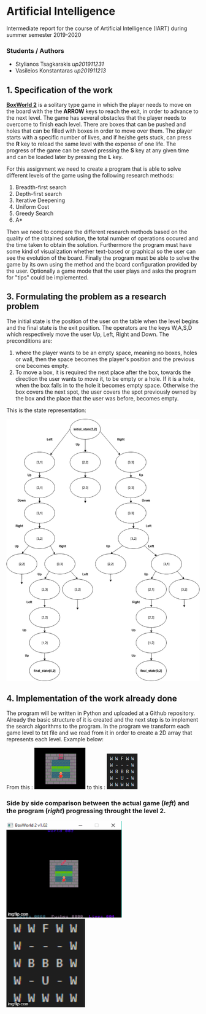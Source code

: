# Artificial Intelligence

Intermediate report for the course of Artificial Intelligence (IART) during summer semester 2019-2020 

### Students / Authors
- Stylianos Tsagkarakis *up201911231*
- Vasileios Konstantaras *up201911213*

## 1. Specification of the work

**[BoxWorld 2](http://hirudov.com/others/BoxWorld2.php)** is a solitary type game in which the player needs to move on the board with the the **ARROW** keys to reach the exit, in order to advance to the next level. The game has several obstacles that the player needs to overcome to finish each level. There are boxes that can be pushed and holes that can be filled with boxes in order to move over them. The player starts with a specific number of lives, and if he/she gets stuck, can press the **R** key to reload the same level with the expense of one life. The progress of the game can be saved pressing the **S** key at any given time and can be loaded later by pressing the **L** key.

For this assignment we need to create a program that is able to solve different levels of the game using the following research methods:

1. Breadth-first search
2. Depth-first search
3. Iterative Deepening
4. Uniform Cost
5. Greedy Search
6. A*

Then we need to compare the different research methods based on the quality of the obtained solution, the total number of operations occured and the time taken to obtain the solution. Furthermore the program must have some kind of visualization whether text-based or graphical so the user can see the evolution of the board. Finally the program must be able to solve the game by its own using the method and the board configuration provided by the user. Optionally a game mode that the user plays and asks the program for "tips" could be implemented.

## 3. Formulating the problem as a research problem

The initial state is the position of the user on the table when the level begins and the final state is the exit position. The operators are the keys W,A,S,D which respectively move the user Up, Left, Right and Down. The preconditions are:

1. where the player wants to be an empty space, meaning no boxes, holes or wall, then the space becomes the player's position and the previous one becomes empty. 
2. To move a box, it is required the next place after the box, towards the direction the user wants to move it, to be empty or a hole. If it is a hole, when the box falls in to the hole it becomes empty space. Otherwise the box covers the next spot, the user covers the spot previously owned by the box and the place that the user was before, becomes empty.

This is the state representation:

![Diagram](https://github.com/steliostss/aifeup/blob/master/assignment/Images/Diagram.png)

## 4. Implementation of the work already done

The program will be written in Python and uploaded at a Github repository. Already the basic structure of it is created and the next step is to implement the search algorithms to the program. In the program we transform each game level to txt file and we read from it in order to create a 2D array that represents each level. Example below:

From this : ![BoxWorld2 Level2](https://github.com/steliostss/aifeup/blob/master/assignment/Images/boxworld2_level2.png)
 to this : ![Program Array](https://github.com/steliostss/aifeup/blob/master/assignment/Images/program_array.png)


### Side by side comparison between the actual game (*left*) and the program (*right*) progressing throught the level 2.
![Game Solution GIF](https://github.com/steliostss/aifeup/blob/master/assignment/Images/level2_solution.gif) ![Program Array GIF](https://github.com/steliostss/aifeup/blob/master/assignment/Images/array_level2.gif)
